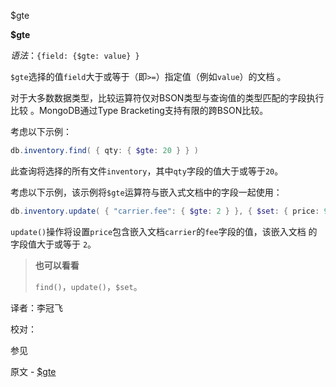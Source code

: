  [ ]()$gte

[]()

**$gte**

*语法*：`{field: {$gte: value} }`

`$gte`选择的值`field`大于或等于（即`>=`）指定值（例如`value`）的文档 。

对于大多数数据类型，比较运算符仅对BSON类型与查询值的类型匹配的字段执行比较 。MongoDB通过Type Bracketing支持有限的跨BSON比较。

考虑以下示例：

```powershell
db.inventory.find( { qty: { $gte: 20 } } )
```

此查询将选择的所有文件`inventory`，其中`qty`字段的值大于或等于`20`。

考虑以下示例，该示例将`$gte`运算符与嵌入式文档中的字段一起使用：

```powershell
db.inventory.update( { "carrier.fee": { $gte: 2 } }, { $set: { price: 9.99 } } )
```

`update()`操作将设置`price`包含嵌入文档`carrier`的`fee`字段的值，该嵌入文档 的字段值大于或等于 `2`。

> **也可以看看**
>
> `find()`，`update()`，`$set`。



译者：李冠飞

校对：

 参见

原文 - [$gte]( https://docs.mongodb.com/manual/reference/operator/query/gte/ )

